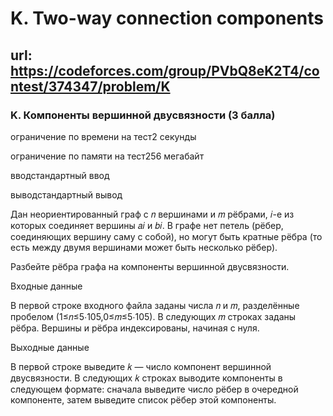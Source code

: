 # K. Two-way connection components

## url: https://codeforces.com/group/PVbQ8eK2T4/contest/374347/problem/K

### K. Компоненты вершинной двусвязности (3 балла)

ограничение по времени на тест2 секунды

ограничение по памяти на тест256 мегабайт

вводстандартный ввод

выводстандартный вывод

Дан неориентированный граф с 𝑛 вершинами и 𝑚 рёбрами, 𝑖-е из которых соединяет вершины 𝑎𝑖 и 𝑏𝑖. В графе нет петель (рёбер, соединяющих вершину саму с собой), но могут быть кратные рёбра (то есть между двумя вершинами может быть несколько рёбер).


Разбейте рёбра графа на компоненты вершинной двусвязности.

Входные данные

В первой строке входного файла заданы числа 𝑛 и 𝑚, разделённые пробелом (1≤𝑛≤5⋅105,0≤𝑚≤5⋅105). В следующих 𝑚 строках заданы рёбра. Вершины и рёбра индексированы, начиная с нуля.

Выходные данные

В первой строке выведите 𝑘 — число компонент вершинной двусвязности. В следующих 𝑘 строках выводите компоненты в следующем формате: сначала выведите число рёбер в очередной компоненте, затем выведите список рёбер этой компоненты.

